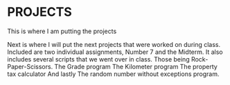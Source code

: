 # PROJECTS
This is where I am putting the projects

Next is where I will put the next projects that were worked on during class.
Included are two individual assignments, Number 7 and the Midterm.
It also includes several scripts that we went over in class. Those being Rock-Paper-Scissors.
The Grade program
The Kilometer program
The property tax calculator
And lastly The random number without exceptions program.

